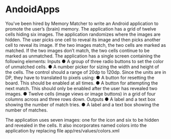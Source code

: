 # AndoidApps
You've been hired by Memory Matcher to write an Android application to promote the user’s (brain) memory.  The application has a grid of twelve cells hiding six images.  The application randomizes where the images are hidden.  The user picks one cell to reveal its image and then picks another cell to reveal its image.  If the two images match, the two cells are marked as matched.  If the two images don’t match, the two cells continue to be marked as unmatched.  The application has a single screen containing the following elements:
	Inputs
	● A group of three radio buttons to set the color of unmatched cells.
	● A number picker for sizing the width and height of the cells.  The control should a range of 20dp to 120dp.  Since the units are in DP, they have to translated to pixels using:
● A button for resetting the board.  This should be enabled at all times.
	● A button for attempting the next match.  This should only be enabled after the user has revealed two images.
	● Twelve cells (image views or image buttons) in a grid of four columns across and three rows down.
	Outputs
	● A label and a text box showing the number of match tries.
	● A label and a text box showing the number of matches.

The application uses seven images: one for the icon and six to be hidden and revealed in the cells.  It also incorporates named colors into the application by replacing file app/res/values/colors.xml
